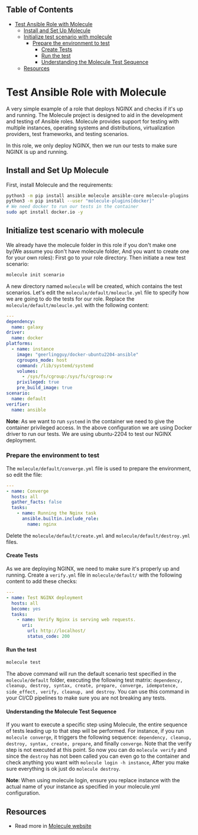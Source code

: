 ## Table of Contents
- [Test Ansible Role with Molecule](#test-ansible-role-with-molecule)
  - [Install and Set Up Molecule](#install-and-set-up-molecule)
  - [Initialize test scenario with molecule](#initialize-test-scenario-with-molecule)
    - [Prepare the environment to test](#prepare-the-environment-to-test)
      - [Create Tests](#create-tests)
      - [Run the test](#run-the-test)
      - [Understanding the Molecule Test Sequence](#understanding-the-molecule-test-sequence)
  - [Resources](#resources)

# Test Ansible Role with Molecule

A very simple example of a role that deploys NGINX and checks if it's up and running. The Molecule project is designed to aid in the development and testing of Ansible roles. Molecule provides support for testing with multiple instances, operating systems and distributions, virtualization providers, test frameworks, and testing scenarios.

In this role, we only deploy NGINX, then we run our tests to make sure NGINX is up and running.



## Install and Set Up Molecule

First, install Molecule and the requirements:

```bash
python3 -m pip install ansible molecule ansible-core molecule-plugins
python3 -m pip install --user "molecule-plugins[docker]"
# We need docker to run our tests in the container
sudo apt install docker.io -y
```
## Initialize test scenario with molecule

We already have the molecule folder in this role if you don't make one by(We assume you don't have molecule folder, And you want to create one for your own roles):
First go to your role directory.
Then initiate a new test scenario:
```bash
molecule init scenario
```
A new directory named `molecule` will be created, which contains the test scenarios.
Let's edit the `molecule/default/moleucle.yml` file to specify how we are going to do the tests for our role.
Replace the `molecule/default/moleucle.yml` with the following content:
```yaml
---
dependency:
  name: galaxy
driver:
  name: docker
platforms:
  - name: instance
    image: "geerlingguy/docker-ubuntu2204-ansible"
    cgroupns_mode: host
    command: /lib/systemd/systemd
    volumes:
      - /sys/fs/cgroup:/sys/fs/cgroup:rw
    privileged: true
    pre_build_image: true
scenario:
  name: default
verifier:
  name: ansible
```
**Note**: As we want to run `systemd` in the container we need to give the container privileged access.
In the above configuration we are using Docker driver to run our tests. We are using ubuntu-2204 to test our NGINX deployment.
### Prepare the environment to test
The `molecule/default/converge.yml` file is used to prepare the environment, so edit the file:
```yaml
---
- name: Converge
  hosts: all
  gather_facts: false
  tasks:
    - name: Running the Nginx task
      ansible.builtin.include_role:
        name: nginx
```
Delete the `molecule/default/create.yml` and `molecule/default/destroy.yml` files.

#### Create Tests
As we are deploying NGINX, we need to make sure it's properly up and running. Create a `verify.yml` file in `molecule/default/` with the following content to add these checks:
```yaml
---
- name: Test NGINX deployment
  hosts: all
  become: yes
  tasks:
    - name: Verify Nginx is serving web requests.
      uri:
        url: http://localhost/
        status_code: 200
```
#### Run the test
```bash
molecule test
```
The above command will run the default scenario test specified in the `molecule/default` folder, executing the following test matrix: `dependency, cleanup, destroy, syntax, create, prepare, converge, idempotence, side_effect, verify, cleanup, and destroy`.
You can use this command in your CI/CD pipelines to make sure you are not breaking any tests.

#### Understanding the Molecule Test Sequence
If you want to execute a specific step using Molecule, the entire sequence of tests leading up to that step will be performed. For instance, if you run `molecule converge`, it triggers the following sequence: `dependency, cleanup, destroy, syntax, create, prepare`, and finally `converge`. Note that the verify step is not executed at this point.
So now you can do `molecule verify` and since the `destroy` has not been called you can even go to the container and check anything you want with `molecule login -h instance`, After you make sure everything is ok just do `molecule destroy`.

**Note**: When using molecule login, ensure you replace instance with the actual name of your instance as specified in your molecule.yml configuration.

## Resources
- Read more in [Molecule website](https://ansible.readthedocs.io/projects/molecule/)
